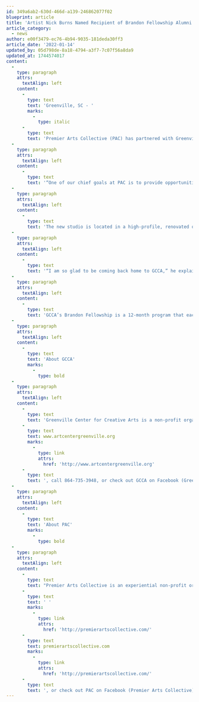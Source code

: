 ```yaml
---
id: 349a6ab2-630d-466d-a139-246862077f02
blueprint: article
title: 'Artist Nick Burns Named Recipient of Brandon Fellowship Alumni Studio at GCCA'
article_category:
  - news
author: e00f3479-ec76-4b94-9035-181deda30ff3
article_date: '2022-01-14'
updated_by: 05d798de-8a18-4794-a3f7-7c07f56a8da9
updated_at: 1744574017
content:
  -
    type: paragraph
    attrs:
      textAlign: left
    content:
      -
        type: text
        text: 'Greenville, SC - '
        marks:
          -
            type: italic
      -
        type: text
        text: 'Premier Arts Collective (PAC) has partnered with Greenville Center for Creative Arts (GCCA) to award one Brandon Fellowship alumni a free artist studio at GCCA through August 2024. After a competitive selection process, artist Nick Burns was selected as the recipient of the new Premier Arts Collective Studio at GCCA.'
  -
    type: paragraph
    attrs:
      textAlign: left
    content:
      -
        type: text
        text: '“One of our chief goals at PAC is to provide opportunities for artists to create as a means of healing, therapy, and growth as an individual and artist. This partnership with GCCA allows us to do that in an impactful way within an exceptional space,” says Gene Krcelic, President of PAC. “Nick is not only an excellent artist but an even better person. We know he will use this studio space for his own development as an artist and do an incredible job impacting others as they use art as a vehicle for personal and communal impact.”'
  -
    type: paragraph
    attrs:
      textAlign: left
    content:
      -
        type: text
        text: 'The new studio is located in a high-profile, renovated open studio space at GCCA, alongside the current class of the Brandon Fellows. As part of this partnership, Burns will also act as a mentor to the current Fellows and serve on the Brandon Fellowship Selection Committee.'
  -
    type: paragraph
    attrs:
      textAlign: left
    content:
      -
        type: text
        text: '“I am so glad to be coming back home to GCCA,” he explains. “This opportunity will not only support my growth as a multi-disciplinary artist and teacher but also allow me to help talented visual artists from low-income communities make the most of the Brandon Fellowship opportunity and teach practical skills that can help build financial growth and success.”'
  -
    type: paragraph
    attrs:
      textAlign: left
    content:
      -
        type: text
        text: 'GCCA’s Brandon Fellowship is a 12-month program that each year aims to develop three emerging artists between the ages of 21-30 who represent the diversity of the Greenville community. The Fellowship provides a supportive environment, mentorship, and art education to help young artists launch their art career in our community or prepare for formal arts studies, foster a sense of community, and promote diversity in the visual arts.'
  -
    type: paragraph
    attrs:
      textAlign: left
    content:
      -
        type: text
        text: 'About GCCA'
        marks:
          -
            type: bold
  -
    type: paragraph
    attrs:
      textAlign: left
    content:
      -
        type: text
        text: 'Greenville Center for Creative Arts is a non-profit organization that aims to enrich the cultural fabric of the community through visual arts promotion, education, and inspiration. For more information, visit '
      -
        type: text
        text: www.artcentergreenville.org
        marks:
          -
            type: link
            attrs:
              href: 'http://www.artcentergreenville.org'
      -
        type: text
        text: ', call 864-735-3948, or check out GCCA on Facebook (Greenville Center for Creative Arts) & Instagram (@artcentergvl).'
  -
    type: paragraph
    attrs:
      textAlign: left
    content:
      -
        type: text
        text: 'About PAC'
        marks:
          -
            type: bold
  -
    type: paragraph
    attrs:
      textAlign: left
    content:
      -
        type: text
        text: "Premier Arts Collective is an experiential non-profit organization offering healing and therapy through the arts and music to serve the underprivileged and those affected by trauma and abuse.\_ For more information, visit"
      -
        type: text
        text: ' '
        marks:
          -
            type: link
            attrs:
              href: 'http://premierartscollective.com/'
      -
        type: text
        text: premierartscollective.com
        marks:
          -
            type: link
            attrs:
              href: 'http://premierartscollective.com/'
      -
        type: text
        text: ', or check out PAC on Facebook (Premier Arts Collective) & Instagram (@premierartscollective).'
---
```

